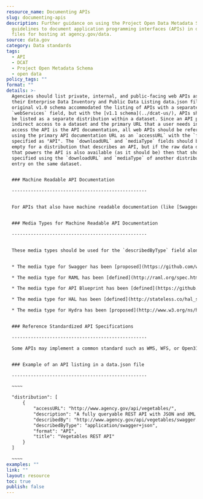 ```yaml
---
resource_name: Documenting APIs
slug: documenting-apis
description: Further guidance on using the Project Open Data Metadata Schema
  guidelines to document application programming interfaces (APIs) in data.json
  files for hosting at agency.gov/data.
source: data.gov
category: Data standards
tags:
  - API
  - DCAT
  - Project Open Metadata Schema
  - open data
policy_tags: ""
format: ""
details: >-
  Agencies should list private, internal, and public-facing web APIs as part of
  their Enterprise Data Inventory and Public Data Listing data.json files. The
  original v1.0 schema accommodated the listing of APIs with a separate
  `webServices` field, but with the [v1.1 schema](../dcat-us/), APIs should now
  be listed as a separate distribution within a dataset. Since an API provides
  indirect access to a dataset and the primary URL that a user needs in order to
  access the API is the API documentation, all web APIs should be referenced
  using the primary API documentation URL as an `accessURL` with the `format`
  specified as "API". The `downloadURL` and `mediaType` fields should be left
  empty for a distribution that describes an API, but if the raw data download
  that powers the API is also available (as it should be) then that should be
  specified using the `downloadURL` and `mediaType` of another distribution
  entry on the same dataset.


  ### Machine Readable API Documentation

  --------------------------------------------------


  For APIs that also have machine readable documentation (like [Swagger](https://github.com/swagger-api/swagger-spec#readme), [RAML](http://raml.org/), [API Blueprint](https://apiblueprint.org/), [HAL](http://stateless.co/hal_specification.html), [Hydra](http://www.w3.org/ns/hydra/spec/latest/core/), etc) it can be specified with `describedBy` and `describedByType`. The URL for the machine readable documentation should be specified by `describedBy` and `describedByType` should be a media type that identifies the format of the machine readable documentation.


  ### Media Types for Machine Readable API Documentation

  --------------------------------------------------


  These media types should be used for the `describedByType` field along with the URL to the machine readable documentation itself using the `describedBy` field. This should not be confused with the `format` field which should be "API" for an API and `mediaType` which should be blank for an API.


  * The media type for Swagger has been [proposed](https://github.com/wordnik/swagger-spec/issues/110) as `application/swagger+json`

  * The media type for RAML has been [defined](http://raml.org/spec.html#overview) as `application/raml+yaml`

  * The media type for API Blueprint has been [defined](https://github.com/apiaryio/api-blueprint-ast#media-types) as `application/vnd.apiblueprint.ast` in abstract syntax tree form, plus others depending on the serialization

  * The media type for HAL has been [defined](http://stateless.co/hal_specification.html) as `application/hal+json` and `application/hal+xml` for the JSON and XML variants.

  * The media type for Hydra has been [proposed](http://www.w3.org/ns/hydra/spec/latest/core/#h3_adding-affordances-to-representations) as `application/ld+json` with `rel="http://www.w3.org/ns/hydra/core#apiDocumentation"` included in the `Link` HTTP header.


  ### Reference Standardized API Specifications

  --------------------------------------------------

  Some APIs may implement a common standard such as WMS, WFS, or Open311. If this is an established standard, use the canonical URI for the standard as the value for the `conformsTo` field in the same distribution object where the API is listed.


  ### Example of an API listing in a data.json file

  --------------------------------------------------

  ~~~~

  "distribution": [
      {
          "accessURL": "http://www.agency.gov/api/vegetables/",
          "description": "A fully queryable REST API with JSON and XML output",
          "describedBy": "http://www.agency.gov/api/vegetables/swagger.json",
          "describedByType": "application/swagger+json",
          "format": "API",
          "title": "Vegetables REST API"
      }
  ]

  ~~~~
examples: ""
link: ""
layout: resource
toc: true
publish: false
---
```

